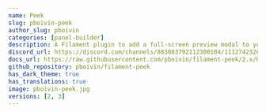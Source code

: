 ```yaml
---
name: Peek
slug: pboivin-peek
author_slug: pboivin
categories: [panel-builder]
description: A Filament plugin to add a full-screen preview modal to your Panel pages.
discord_url: https://discord.com/channels/883083792112300104/1112742326729703484
docs_url: https://raw.githubusercontent.com/pboivin/filament-peek/2.x/README.md
github_repository: pboivin/filament-peek
has_dark_theme: true
has_translations: true
image: pboivin-peek.jpg
versions: [2, 3]
---
```

